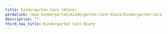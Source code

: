 ```yaml
---
title: Kindergarten Care (KCare)
permalink: /moe-kindergarten/Kindergarten-Care-KCare/Kindergarten-Care-KCare/
description: ""
third_nav_title: Kindergarten Care KCare
---
```

